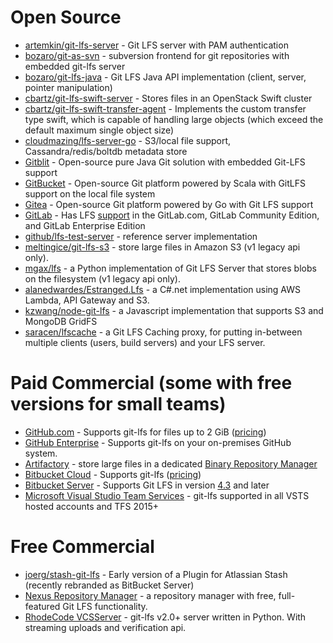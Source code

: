 # Open Source
* [artemkin/git-lfs-server](https://github.com/artemkin/git-lfs-server) - Git LFS server with PAM authentication
* [bozaro/git-as-svn](https://github.com/bozaro/git-as-svn) - subversion frontend for git repositories with embedded git-lfs server
* [bozaro/git-lfs-java](https://github.com/bozaro/git-lfs-java/) - Git LFS Java API implementation (client, server, pointer manipulation)
* [cbartz/git-lfs-swift-server](https://github.com/cbartz/git-lfs-swift-server) - Stores files in an OpenStack Swift cluster
* [cbartz/git-lfs-swift-transfer-agent](https://github.com/cbartz/git-lfs-swift-transfer-agent) - Implements the custom transfer type swift, which is capable of handling large objects (which exceed the default maximum single object size)
* [cloudmazing/lfs-server-go](https://github.com/cloudmazing/lfs-server-go) - S3/local file support, Cassandra/redis/boltdb metadata store
* [Gitblit](http://gitblit.com/) - Open-source pure Java Git solution with embedded Git-LFS support
* [GitBucket](https://github.com/gitbucket/gitbucket/) - Open-source Git platform powered by Scala with GitLFS support on the local file system
* [Gitea](https://gitea.io/) - Open-source Git platform powered by Go with Git LFS support
* [GitLab](https://gitlab.com) - Has LFS [support](https://about.gitlab.com/2015/11/23/announcing-git-lfs-support-in-gitlab/) in the GitLab.com, GitLab Community Edition, and GitLab Enterprise Edition
* [github/lfs-test-server](https://github.com/github/lfs-test-server) - reference server implementation
* [meltingice/git-lfs-s3](https://github.com/meltingice/git-lfs-s3) - store large files in Amazon S3 (v1 legacy api only).
* [mgax/lfs](https://github.com/mgax/lfs) - a Python implementation of Git LFS Server that stores blobs on the filesystem (v1 legacy api only).
* [alanedwardes/Estranged.Lfs](https://github.com/alanedwardes/Estranged.Lfs) - a C#.net implementation using AWS Lambda, API Gateway and S3.
* [kzwang/node-git-lfs](https://github.com/kzwang/node-git-lfs) - a Javascript implementation that supports S3 and MongoDB GridFS
* [saracen/lfscache](https://github.com/saracen/lfscache) - a Git LFS Caching proxy, for putting in-between multiple clients (users, build servers) and your LFS server.

# Paid Commercial (some with free versions for small teams)
* [GitHub.com](https://github.com/) - Supports git-lfs for files up to 2 GiB \([pricing](https://github.com/pricing)\)
* [GitHub Enterprise](https://enterprise.github.com) - Supports git-lfs on your on-premises GitHub system.
* [Artifactory](http://www.jfrog.com/artifactory/features/#addon-git-lfs) - store large files in a dedicated [Binary Repository Manager](https://en.wikipedia.org/wiki/Binary_repository_manager)
* [Bitbucket Cloud](https://bitbucket.org/product/) - Supports git-lfs \([pricing](https://bitbucket.org/product/pricing?tab=host-in-the-cloud)\)
* [Bitbucket Server](https://bitbucket.org/product/server) - Supports Git LFS in version [4.3](https://confluence.atlassian.com/display/BitbucketServer/Bitbucket+Server+4.3+release+notes) and later
* [Microsoft Visual Studio Team Services](https://www.visualstudio.com/team-services/) - git-lfs supported in all VSTS hosted accounts and TFS 2015+

# Free Commercial
* [joerg/stash-git-lfs](https://github.com/joerg/stash-git-lfs) - Early version of a Plugin for Atlassian Stash (recently rebranded as BitBucket Server)
* [Nexus Repository Manager](https://books.sonatype.com/nexus-book/reference3/gitlfs.html) - a repository manager with free, full-featured Git LFS functionality.
* [RhodeCode VCSServer](https://code.rhodecode.com/rhodecode-vcsserver) - git-lfs v2.0+ server written in Python. With streaming uploads and verification api. 


